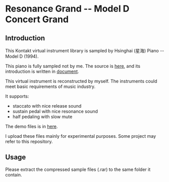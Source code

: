 # Resonance Grand -- Model D Concert Grand
## Introduction
This Kontakt virtual instrument library is sampled by Hsinghai (星海) Piano -- Model D (1994).

This piano is fully sampled not by me. The source is [here](http://www.bianquzy.com/rg/), 
and its introduction is written in
[document](https://github.com/RobertBoganKang/Resonance_Grand__Model_D_Concert_Grand/blob/master/src/Documentation/%E8%AF%B4%E6%98%8E.pdf).

This virtual instrument is reconstructed by myself. The instruments could meet basic requirements of music industry. 

It supports:
* staccato with nice release sound
* sustain pedal with nice resonance sound
* half pedaling with slow mute

The demo files is in [here](https://github.com/RobertBoganKang/Resonance_Grand__Model_D_Concert_Grand/tree/master/src/Documentation).

I upload these files mainly for experimental purposes. Some project may refer to this repository.
## Usage
Please extract the compressed sample files (.rar) to the same folder it contain.
